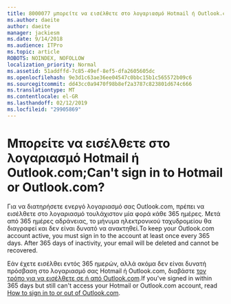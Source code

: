 ```yaml
---
title: 8000077 μπορείτε να εισέλθετε στο λογαριασμό Hotmail ή Outlook.com;
ms.author: daeite
author: daeite
manager: jackiesm
ms.date: 9/14/2018
ms.audience: ITPro
ms.topic: article
ROBOTS: NOINDEX, NOFOLLOW
localization_priority: Normal
ms.assetid: 51addffd-7c85-49ef-8ef5-dfa2605605dc
ms.openlocfilehash: 9e3d1c63ae36ee04547c0bbc15b1c565572b09c6
ms.sourcegitcommit: dd43cc0a9470f98b8ef2a3787c823801d674c666
ms.translationtype: MT
ms.contentlocale: el-GR
ms.lasthandoff: 02/12/2019
ms.locfileid: "29905869"
---
```

# <a name="cant-sign-in-to-hotmail-or-outlookcom"></a><span data-ttu-id="d6838-102">Μπορείτε να εισέλθετε στο λογαριασμό Hotmail ή Outlook.com;</span><span class="sxs-lookup"><span data-stu-id="d6838-102">Can't sign in to Hotmail or Outlook.com?</span></span>

<span data-ttu-id="d6838-p101">Για να διατηρήσετε ενεργό λογαριασμό σας Outlook.com, πρέπει να εισέλθετε στο λογαριασμό τουλάχιστον μία φορά κάθε 365 ημέρες. Μετά από 365 ημέρες αδράνειας, το μήνυμα ηλεκτρονικού ταχυδρομείου θα διαγραφεί και δεν είναι δυνατό να ανακτηθεί.</span><span class="sxs-lookup"><span data-stu-id="d6838-p101">To keep your Outlook.com account active, you must sign in to the account at least once every 365 days. After 365 days of inactivity, your email will be deleted and cannot be recovered.</span></span>
  
<span data-ttu-id="d6838-105">Εάν έχετε εισέλθει εντός 365 ημερών, αλλά ακόμα δεν είναι δυνατή πρόσβαση στο λογαριασμό σας Hotmail ή Outlook.com, διαβάστε [τον τρόπο για να εισέλθετε σε ή από Outlook.com](https://go.microsoft.com/fwlink/?linkid=2005840&amp;clcid=0x409).</span><span class="sxs-lookup"><span data-stu-id="d6838-105">If you've signed in within 365 days but still can't access your Hotmail or Outlook.com account, read [How to sign in to or out of Outlook.com](https://go.microsoft.com/fwlink/?linkid=2005840&amp;clcid=0x409).</span></span>
  

